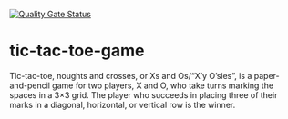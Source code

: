 [![Quality Gate Status](https://sonarcloud.io/api/project_badges/measure?project=bablukpik_tic-tac-toe-game&metric=alert_status)](https://sonarcloud.io/dashboard?id=bablukpik_tic-tac-toe-game)

# tic-tac-toe-game

Tic-tac-toe, noughts and crosses, or Xs and Os/“X’y O’sies”, is a paper-and-pencil game for two players, X and O, who take turns marking the spaces in a 3×3 grid. The player who succeeds in placing three of their marks in a diagonal, horizontal, or vertical row is the winner.
